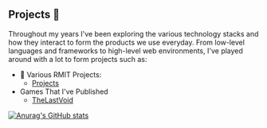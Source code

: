 ## Projects 📖

Throughout my years I've been exploring the various technology stacks and how they interact to form the products we use everyday. From low-level languages
and frameworks to high-level web environments, I've played around with a lot to form projects such as:

- 🏫 Various RMIT Projects:
  - [Projects](https://github.com/DanielAtanasovski/RMIT-Projects) 
- Games That I've Published
  - [TheLastVoid](https://github.com/DanielAtanasovski/TheLastVoid)

[![Anurag's GitHub stats](https://github-readme-stats.vercel.app/api?username=DanielAtanasovski)](https://github.com/anuraghazra/github-readme-stats)

